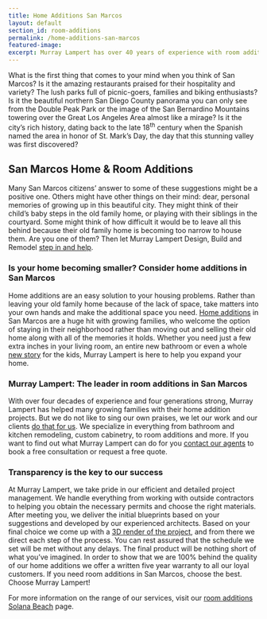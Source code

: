 ```yaml
---
title: Home Additions San Marcos
layout: default
section_id: room-additions
permalink: /home-additions-san-marcos
featured-image:
excerpt: Murray Lampert has over 40 years of experience with room additions in San Marcos, San Diego. Take your San Marcos home addition to the next level with us.
---
```


What is the first thing that comes to your mind when you think of San Marcos? Is it the amazing restaurants praised for their hospitality and variety? The lush parks full of picnic-goers, families and biking enthusiasts? Is it the beautiful northern San Diego County panorama you can only see from the Double Peak Park or the image of the San Bernardino Mountains towering over the Great Los Angeles Area almost like a mirage? Is it the city’s rich history, dating back to the late 18<sup>th</sup> century when the Spanish named the area in honor of St. Mark’s Day, the day that this stunning valley was first discovered?

## San Marcos Home & Room Additions

Many San Marcos citizens’ answer to some of these suggestions might be a positive one. Others might have other things on their mind: dear, personal memories of growing up in this beautiful city. They might think of their child’s baby steps in the old family home, or playing with their siblings in the courtyard. Some might think of how difficult it would be to leave all this behind because their old family home is becoming too narrow to house them. Are you one of them? Then let Murray Lampert Design, Build and Remodel <a href="http://murraylampert.com/san-diego-home-design-serivces/">step in and help</a>.
<h3>Is your home becoming smaller? Consider home additions in San Marcos</h3>
Home additions are an easy solution to your housing problems. Rather than leaving your old family home because of the lack of space, take matters into your own hands and make the additional space you need. <a href="http://murraylampert.com/san-diego-room-additions/">Home additions</a> in San Marcos are a huge hit with growing families, who welcome the option of staying in their neighborhood rather than moving out and selling their old home along with all of the memories it holds. Whether you need just a few extra inches in your living room, an entire new bathroom or even a whole <a href="http://murraylampert.com/san-diego-second-story-addition/">new story</a> for the kids, Murray Lampert is here to help you expand your home.
<h3>Murray Lampert: The leader in room additions in San Marcos</h3>
With over four decades of experience and four generations strong, Murray Lampert has helped many growing families with their home addition projects. But we do not like to sing our own praises, we let our work and our clients <a href="http://murraylampert.com/testimonials/">do that for us</a>. We specialize in everything from bathroom and kitchen remodeling, custom cabinetry, to room additions and more. If you want to find out what Murray Lampert can do for you <a href="http://murraylampert.com/contact/">contact our agents</a> to book a free consultation or request a free quote.
<h3>Transparency is the key to our success</h3>
At Murray Lampert, we take pride in our efficient and detailed project management. We handle everything from working with outside contractors to helping you obtain the necessary permits and choose the right materials. After meeting you, we deliver the initial blueprints based on your suggestions and developed by our experienced architects. Based on your final choice we come up with a <a href="http://murraylampert.com/3d-architectural-rendering-services/">3D render of the project</a>, and from there we direct each step of the process. You can rest assured that the schedule we set will be met without any delays. The final product will be nothing short of what you’ve imagined. In order to show that we are 100% behind the quality of our home additions we offer a written five year warranty to all our loyal customers. If you need room additions in San Marcos, choose the best. Choose Murray Lampert!

For more information on the range of our services, visit our <a href="http://murraylampert.com/room-additions-solana-beach">room additions Solana Beach</a> page.
